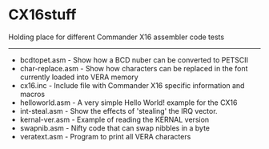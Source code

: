 # CX16stuff
Holding place for different Commander X16 assembler code tests
****
* bcdtopet.asm - Show how a BCD nuber can be converted to PETSCII
* char-replace.asm - Show how characters can be replaced in the font currently loaded into VERA memory
* cx16.inc - Include file with Commander X16 specific information and macros
* helloworld.asm - A very simple Hello World! example for the CX16
* int-steal.asm - Show the effects of 'stealing' the IRQ vector.
* kernal-ver.asm - Example of reading the KERNAL version
* swapnib.asm - Nifty code that can swap nibbles in a byte
* veratext.asm - Program to print all VERA characters
